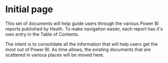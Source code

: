 # Initial page

This set of documents will help guide users through the various Power BI reports published by Heath. To make navigation easier, each report has it's own entry in the Table of Contents.

The intent is to consolidate all the information that will help users get the most out of Power BI. As time allows, the existing documents that are scattered in various places will be moved here.

